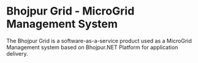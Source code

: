 # Bhojpur Grid - MicroGrid Management System
The Bhojpur Grid is a software-as-a-service product used as a MicroGrid Management system based on Bhojpur.NET Platform for application delivery.
